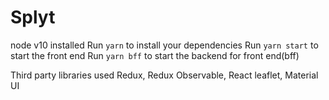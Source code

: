 # Splyt 

 node v10 installed
 Run `yarn` to install your dependencies
 Run `yarn start` to start the front end
 Run `yarn bff` to start the backend for front end(bff)

 Third party libraries used
 Redux, Redux Observable, React leaflet, Material UI 
